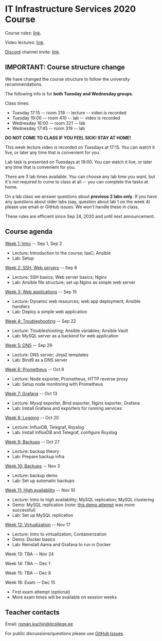 # IT Infrastructure Services 2020 Course

Course rules: [link](rules.md).

Video lectures: [link](https://echo360.org.uk/section/d36fa51a-ee53-42cd-885e-11a2d2fd0638/public).

[Discord](https://discord.com/download) channel invite: [link](https://discord.gg/pyy2zN).


## IMPORTANT: Course structure change

We have changed the course structure to follow the university recommendations.

The following info is for **both Tuesday and Wednesday groups**.

Class times:

 - Tuesday 17:15 -- room 219 -- lecture -- video is recorded
 - Tuesday 19:00 -- room 410 -- lab -- video is recorded
 - Wednesday 16:00 -- room 221 -- lab
 - Wednesday 17:45 -- room 319 -- lab

**DO NOT COME TO CLASS IF YOU FEEL SICK! STAY AT HOME!**

This week lecture video is recorded on Tuesdays at 17:15. You can watch it live,
or later any time that is convenient for you.

Lab task is presented on Tuesdays at 19:00. You can watch it live, or later any
time that is convenient for you.

There are 3 lab times available. You can choose any lab time you want, but it's
not required to come to class at all -- you can complete the tasks at home.

On a lab class we answer questions about **previous 2 labs only**. If you have
any questions about older labs (say, question about lab 1 on the week 4) please
use email or GitHub issues. We won't handle these in class.

These rules are efficient since Sep 24, 2020 and until next announcement.


## Course agenda

[Week 1: Intro](./01-intro) --  Sep 1, Sep 2
 - Lecture: Introduction to the course; IaaC; Ansible
 - Lab: Setup

[Week 2: SSH, Web servers](./02-web-server) -- Sep 8
 - Lecture: SSH basics; Web server basics; Nginx
 - Lab: Ansible file structure; set up Nginx as simple web server

[Week 3: Web applications](./03-web-app) -- Sep 15
 - Lecture: Dynamic web resources; web app deployment; Ansible handlers
 - Lab: Deploy a simple web application

[Week 4: Troubleshooting](./04-troubleshooting) -- Sep 22
 - Lecture: Troubleshooting; Ansible variables; Ansible Vault
 - Lab: MySQL server as a backend for web application

[Week 5: DNS](./05-dns-server) -- Sep 29
 - Lecture: DNS server; Jinja2 templates
 - Lab: Bind9 as a DNS server

[Week 6: Prometheus](./06-prometheus) -- Oct 6
 - Lecture: Node exporter, Prometheus, HTTP reverse proxy
 - Lab: Setup node monitoring with Prometheus

[Week 7: Grafana](./07-grafana) -- Oct 13
 - Lecture: Mysql exporter, Bind exporter, Nginx exporter, Grafana
 - Lab: Install Grafana and exporters for running services

[Week 8: Logging](./08-logging) -- Oct 20
 - Lecture: InfluxDB, Telegraf, Rsyslog
 - Lab: Install InfluxDB and Telegraf, configure Rsyslog

[Week 9: Backups](./09-backups) -- Oct 27
 - Lecture: backup theory
 - Lab: Prepare backup infra

[Week 10: Backups](./10-backups) -- Nov 3
 - Lecture: backup demo
 - Lab: Set up automatic backups

[Week 11: High availability](./11-mysql-ha) -- Nov 10
 - Lecture: Intro to high availability; MySQL replication; MySQL clustering
 - Demo: MySQL replication (note: [this demo attempt](https://echo360.org.uk/lesson/G_bc7a1c9b-4127-4fbc-aace-65bb8ba6ab20_af86ccbe-eff5-431e-a67f-29fb6e1240d8_2020-11-11T16:00:00.000_2020-11-11T17:35:00.000/classroom?focus=Video) was more successful)
 - Lab: Set up MySQL replication

[Week 12: Virtualization](./12-virtualization) -- Nov 17
 - Lecture: Intro to virtualization; Containerization
 - Demo: Docker basics
 - Lab: Reinstall Aama and Grafana to run in Docker

Week 13: TBA -- Nov 24

Week 14: TBA -- Dec 1

Week 15: TBA -- Dec 8

Week 16: Exam -- Dec 15
 - First exam attempt (optional)
 - More exam times will be available on session weeks


## Teacher contacts

Email: roman.kuchin@itcollege.ee

For public discussions/questions please use [GitHub issues](https://github.com/romankuchin/ica0002-2020/issues).
